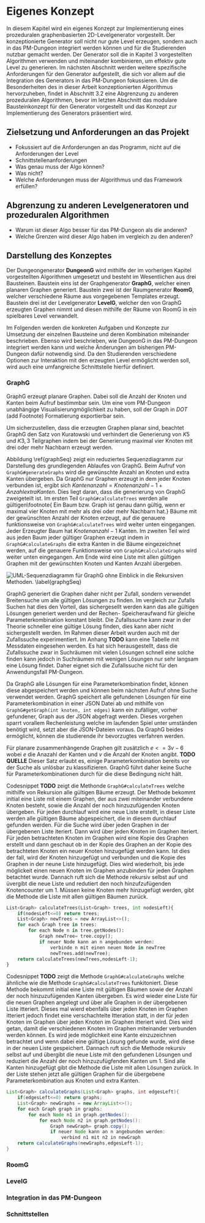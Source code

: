 # Eigenes Konzept

<!--

*   Zielsetzung definieren, sowie Bewertungskriterien darstellen
*   Herausstellen der verwendeten Feature Elemente aus den anderen Algorithmen
*   Vergleich mit bekannten Lösungen: Worin unterscheiden sich die eigenen Ansätze von den bekannten? Wo liegen mögliche Vor- oder Nachteile?
*   Darstellen von Theoretischen Problemen der zusammenfügung
*   Beschreiben wie diese Probleme auf konzeptueller ebene behoben werden
*   Beschreibung des gesamten umsetzungs konzeptes 

geschätzter  ca. 20% ... 30% der Arbeit
-->

In diesem Kapitel wird ein eigenes Konzept zur Implementierung eines prozeduralen graphenbasierten 2D-Levelgenerator vorgestellt. Der konzeptionierte Generator soll nicht nur gute Level erzeugen, sondern auch in das PM-Dungeon integriert werden können und für die Studierenden nutzbar gemacht werden. Der Generator soll die in Kapitel 3 vorgestellten Algorithmen verwenden und miteinander kombinieren, um effektiv gute Level zu generieren. Im nächsten Abschnitt werden weitere spezifische Anforderungen für den Generator aufgestellt, die sich vor allem auf die Integration des Generators in das PM-Dungeon fokussieren. Um die Besonderheiten des in dieser Arbeit konzeptionierten Algorithmus hervorzuheben, findet in Abschnitt 3.2 eine Abgrenzung zu anderen prozeduralen Algorithmen, bevor im letzten Abschnitt das modulare Bausteinkonzept für den Generator vorgestellt und das Konzept zur Implementierung des Generators präsentiert wird. 

## Zielsetzung und Anforderungen an das Projekt 

- Fokussiert auf die Anforderungen an das Programm, nicht auf die Anforderungen der Level
- Schnittstellenanforderungen
- Was genau muss der Algo können?
- Was nicht?
- Welche Anforderungen muss der Algorithmus und das Framework erfüllen?

## Abgrenzung zu anderen Levelgeneratoren und prozeduralen Algorithmen 

- Warum ist dieser Algo besser für das PM-Dungeon als die anderen?
- Welche Grenzen wird dieser Algo haben im vergleich zu den anderen?

## Darstellung des Konzeptes

Der Dungeongenerator **DungeonG** wird mithilfe der im vorherigen Kapitel vorgestellten Algorithmen umgesetzt und besteht im Wesentlichen aus drei Bausteinen.
Baustein eins ist der Graphgenerator **GraphG**, welcher einen planaren Graphen generiert.
Baustein zwei ist der Raumgenerator **RoomG**, welcher verschiedene Räume aus vorgegebenen Templates erzeugt. 
Baustein drei ist der Levelgenerator **LevelG**, welcher den von GraphG erzeugten Graphen nimmt und diesen mithilfe der Räume von RoomG in ein spielbares Level verwandelt. 

Im Folgenden werden die konkreten Aufgaben und Konzepte zur Umsetzung der einzelnen Bausteine und deren Kombination miteinander beschrieben. Ebenso wird beschrieben, wie DungeonG in das PM-Dungeon integriert werden kann und welche Änderungen am bisherigen PM-Dungeon dafür notwendig sind. Da den Studierenden verschiedene Optionen zur Interaktion mit den erzeugten Level ermöglicht werden soll, wird auch eine umfangreiche Schnittstelle hierfür definiert. 

### GraphG

GraphG erzeugt planare Graphen. Dabei soll die Anzahl der Knoten und Kanten beim Aufruf bestimmbar sein. Um eine vom PM-Dungeon unabhängige Visualisierungmöglichkeit zu haben, soll der Graph in *DOT* (add Footnote) Formatierung exportierbar sein. 

Um sicherzustellen, dass die erzeugten Graphen planar sind, beachtet GraphG den Satz von Kuratowski und verhindert die Generierung von $K5$ und $K3,3$ Teilgraphen indem bei der Generierung maximal vier Knoten mit drei oder mehr Nachbarn erzeugt werden.

Abbildung \ref{graphSeq} zeigt ein reduziertes Sequenzdiagramm zur Darstellung des grundlegenden Ablaufes von GraphG. Beim Aufruf von `GraphG#generateGraphs` wird die gewünschte Anzahl an Knoten und extra Kanten übergeben. Da GraphG nur Graphen erzeugt in dem jeder Knoten verbunden ist, ergibt sich $Kantenanzahl=Knotenanzahl-1+Anzahl extra Kanten$. Dies liegt daran, dass die generierung von GraphG zweigeteilt ist. Im ersten Teil `GraphG#calculateTrees` werden alle gültigen\footnote{ Ein Baum bzw. Graph ist genau dann gültig, wenn er maximal vier Knoten mit mehr als drei oder mehr Nachbarn hat.} Bäume mit der gewünschten Anzahl der Knoten erzeugt, auf die genauere funktionsweise von `GraphG#calculateTrees` wird weiter unten eingegangen. Jeder Erzeugter Baum hat $Knotenanzahl-1$ Kanten. Im zweiten Teil wird aus jeden Baum jeder gültiger Graphen erzeugt indem in `GraphG#calculateGraphs` die extra Kanten in die Bäume eingezeichnet werden, auf die genauere Funktionsweise von `GraphG#calculateGraphs` wird weiter unten eingegangen. Am Ende wird eine Liste mit allen gültigen Graphen mit der gewünschten Knoten und Kanten Anzahl übergeben. 

![UML-Sequenzdiagramm für GraphG ohne Einblick in die Rekursiven Methoden. \label{graphgSeq}]()

GraphG generiert die Graphen daher nicht per Zufall, sondern verwendet Breitensuche um alle gültigen Lösungen zu finden. Im vergleich zur Zufalls Suchen hat dies den Vorteil, das sichergesellt werden kann das alle gültigen Lösungen generiert werden und der Rechen- Speicheraufwand für gleiche Parameterkombination konstant bleibt. Die Zufallssuche kann zwar in der Theorie schneller eine gültige Lösung finden, dies kann aber nicht sichergestellt werden. Im Rahmen dieser Arbeit wurden auch mit der Zufallssuche experimentiert. Im Anhang **TODO** kann eine Tabelle mit Messdaten eingesehen werden. Es hat sich herausgestellt, dass die Zufallssuche zwar in Suchräumen mit vielen Lösungen schnell eine solche finden kann jedoch in Suchräumen mit wenigen Lösungen nur sehr langsam eine Lösung findet. Daher eignet sich die Zufallssuche nicht für den Anwendungsfall PM-Dungeon. 

Da GraphG alle Lösungen für eine Parameterkombination findet, können diese abgespeichert werden und können beim nächsten Aufruf ohne Suche verwendet werden. GraphG speichert alle gefundenen Lösungen für eine Parameterkombination in einer JSON Datei ab und mithilfe von `GraphG#getGraph(int knoten, int edges)` kann ein zufälliger, vorher gefundener, Graph aus der JSON abgefragt werden. Dieses vorgehen sparrt vorallem Rechenleistung welche im laufenden Spiel unter umständen benötigt wird, setzt aber die JSON-Dateien voraus. Da GraphG beides ermöglicht, können die studierende ihr bevorzugtes verfahren werden. 

Für planare zusammenhängende Graphen gilt zusätzlich $e<=3v-6$ wobei $e$ die Anazahl der Kanten und $v$ die Anzahl der Knoten angibt. **TODO QUELLE** Dieser Satz erlaubt es, einige Parameterkombination bereits vor der Suche als unlösbar zu klassifizieren. GraphG führt daher keine Suche für Parameterkombinationen durch für die diese Bedingung nicht hält. 

Codesnippet **TODO** zeigt die Methonde `GraphG#calculateTrees` welche mithilfe von Rekursion alle gültigen Bäume erzeugt. Der Methode bekommt initial eine Liste mit einem Graphen, der aus zwei miteinander verbundene Knoten besteht, sowie die Anzahl der noch hinzuzufügenden Knoten übergeben. Für jeden durchlauf wird eine neue Liste erstellt, in dieser Liste werden alle gültigen Bäume abgespeichert, die in diesem durchlauf gefunden werden. Für die Suche wird über jeden Graphen in der übergebenen Liste iteriert. Dann wird über jeden Knoten im Graphen iteriert. Für jeden betrachteten Knoten im Graphen wird eine Kopie des Graphen erstellt und dann geschaut ob in der Kopie des Graphen an der Kopie des betrachteten Knoten ein neuer Knoten hinzugefügt werden kann. Ist dies der fall, wird der Knoten hinzugefügt und verbunden und die Kopie des Graphen in der neune Liste hinzugefügt. Dies wird wiederholt, bis jede möglickeit einen neuen Knoten im Graphen anzubinden für jeden Graphen betachtet wurde. Dannach ruft sich die Methode rekursiv selbst auf und üvergibt die neue Liste und redutiert den noch hinzufzufügenden Knotencounter um 1. Müssen keine Knoten mehr hinzugefügt werden, gibt die Methode die Liste mit allen gültigen Bäumen zurück. 

```python
List<Graph> calculateTrees(List<Graph> trees, int nodesLeft){
    if(nodesLeft<=0) return trees;
    List<Graph> newTrees = new ArrayList<>();
    for each Graph tree in trees:
    	for each Node n in tree.getNodes():
    		Graph newTree= tree.copy();
    		if neuer Node kann an n angebunden werden:
    			verbinde n mit einen neuen Node in newTree
    			newTrees.add(newTree);
    return calculateTrees(newTrees,nodesLeft-1);
}
```

Codesnippet **TODO** zeigt die Methode `GraphG#calculateGraphs` welche ähnliche wie die Methode `GraphG#calculateTrees` funkitoniert. Diese Methode bekommt initial eine Liste mit gültigen Bäumen sowie der Anzahl der noch hinzuzufügenden Kanten übergeben. Es wird wieder eine Liste für die neuen Graphen angelegt und über alle Graphen in der übergebenen Liste itteriert. Dieses mal wierd ebenfalls über jeden Knoten im Graphen itteriert jedoch findet eine verschachtelte Itteration statt, in der für jeden Knoten im Graphen über jeden Knoten im Graphen itteriert wird. Dies wird getan, damit die verschiedenen Knoten im Graphen miteinander verbunden werden können. Es wird jede möglichkeit eine Kante einzuzeichnen betrachtet und wenn dabei eine gültige Lösung gefunde wurde, wird diese in der neuen Liste gespeichert. Dannach ruft sich die Methode rekursiv selbst auf und übergibt die neue Liste mit den gefundenen Lösungen und reduziert die Anzahl der noch hinzuzufügfenden Kanten um 1. Sind alle Kanten hinzugefügt gibt die Methode die Liste mit allen Lösungen zurück. In der Liste stehen jetzt alle gültigen Graphen für die übergebene Parameterkombination aus Knoten und extra Kanten. 

```java
List<Graph> calculateGraphs(List<Graph> graphs, int edgesLeft){
    if(edgesLeft<=0) return graphs;
    List<Graph> newGraphs = new ArrayList<>();
    for each Graph graph in graphs:
    	for each Node n1 in graph.getNodes():
    		for each Node n2 in graph.getNodes():
    			Graph newGraph= graph.copy();
    			if neuer Node kann an n angebunden werden:
    				verbind n1 mit n2 in newGraph    							newGraphs.add(newGraph);
    return calculateGraphs(newGraphs,edgesLeft-1);
}
```



### RoomG

### LevelG

### Integration in das PM-Dungeon

### Schnittstellen






